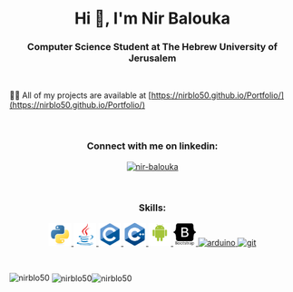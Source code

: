 
<h1 align="center">Hi 👋, I'm Nir Balouka</h1>
<h3 align="center">Computer Science Student at The Hebrew University of Jerusalem</h3>
<br>

 👨‍💻 All of my projects are available at [https://nirblo50.github.io/Portfolio/](https://nirblo50.github.io/Portfolio/)

<!-- <img align="center" alt="Coding" width="300" src="https://miro.medium.com/v2/resize:fit:1400/1*w1BTUZctqyEYJrldIqJXqg.gif"> -->

<br>
<h3 align="center">Connect with me on linkedin:</h3>
<p align="center">
<a href="https://linkedin.com/in/nir-balouka" target="blank"><img align="center" src="https://raw.githubusercontent.com/rahuldkjain/github-profile-readme-generator/master/src/images/icons/Social/linked-in-alt.svg" alt="nir-balouka" height="30" width="40" /></a>
</p>
<br>

<h3 align="center">Skills:</h3>
<p align="center">
  <a href="https://www.python.org" target="_blank" rel="noreferrer">
    <img src="https://raw.githubusercontent.com/devicons/devicon/master/icons/python/python-original.svg" alt="python" width="40" height="40"/>
  </a>
  <a href="https://www.java.com" target="_blank" rel="noreferrer">
    <img src="https://raw.githubusercontent.com/devicons/devicon/master/icons/java/java-original.svg" alt="java" width="40" height="40"/>
  </a>
  <a href="https://www.cprogramming.com/" target="_blank" rel="noreferrer">
    <img src="https://raw.githubusercontent.com/devicons/devicon/master/icons/c/c-original.svg" alt="c" width="40" height="40"/>
  </a>
  <a href="https://www.w3schools.com/cpp/" target="_blank" rel="noreferrer">
    <img src="https://raw.githubusercontent.com/devicons/devicon/master/icons/cplusplus/cplusplus-original.svg" alt="cplusplus" width="40" height="40"/>
  </a>
  <a href="https://developer.android.com" target="_blank" rel="noreferrer">
    <img src="https://raw.githubusercontent.com/devicons/devicon/master/icons/android/android-original-wordmark.svg" alt="android" width="40" height="40"/>
  </a>
  <a href="https://getbootstrap.com" target="_blank" rel="noreferrer">
    <img src="https://raw.githubusercontent.com/devicons/devicon/master/icons/bootstrap/bootstrap-plain-wordmark.svg" alt="bootstrap" width="40" height="40"/>
  </a>
  <a href="https://www.arduino.cc/" target="_blank" rel="noreferrer">
    <img src="https://cdn.worldvectorlogo.com/logos/arduino-1.svg" alt="arduino" width="40" height="40"/>
  </a>
  <a href="https://git-scm.com/" target="_blank" rel="noreferrer">
    <img src="https://www.vectorlogo.zone/logos/git-scm/git-scm-icon.svg" alt="git" width="40" height="40"/>
  </a>
</p>
  <br>

<div style="display:flex;">
  <p><img align="left" src="https://github-readme-stats.vercel.app/api/top-langs?username=nirblo50&theme=dark&show_icons=true&locale=en&layout=compact" alt="nirblo50" /></p>

  <p>&nbsp;<img align="center" src="https://github-readme-stats.vercel.app/api?username=nirblo50&theme=dark&show_icons=true&locale=en" alt="nirblo50" /></p>

  <p><img align="center" src="https://github-readme-streak-stats.herokuapp.com/?user=nirblo50&theme=dark" alt="nirblo50" /></p>
</div>
